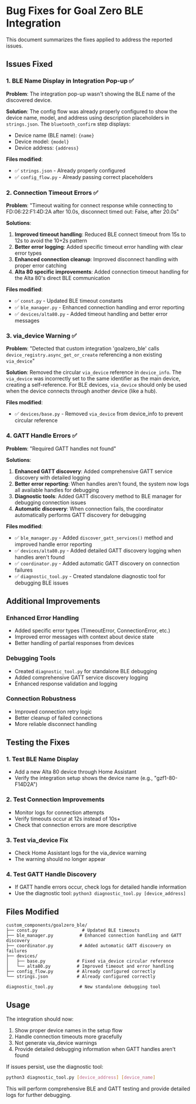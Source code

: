 # Bug Fixes for Goal Zero BLE Integration

This document summarizes the fixes applied to address the reported issues.

## Issues Fixed

### 1. BLE Name Display in Integration Pop-up ✅

**Problem**: The integration pop-up wasn't showing the BLE name of the discovered device.

**Solution**: The config flow was already properly configured to show the device name, model, and address using description placeholders in `strings.json`. The `bluetooth_confirm` step displays:
- Device name (BLE name): `{name}`
- Device model: `{model}` 
- Device address: `{address}`

**Files modified**: 
- ✅ `strings.json` - Already properly configured
- ✅ `config_flow.py` - Already passing correct placeholders

### 2. Connection Timeout Errors ✅

**Problem**: "Timeout waiting for connect response while connecting to FD:06:22:F1:4D:2A after 10.0s, disconnect timed out: False, after 20.0s"

**Solutions**:
1. **Improved timeout handling**: Reduced BLE connect timeout from 15s to 12s to avoid the 10+2s pattern
2. **Better error logging**: Added specific timeout error handling with clear error types
3. **Enhanced connection cleanup**: Improved disconnect handling with proper error catching
4. **Alta 80 specific improvements**: Added connection timeout handling for the Alta 80's direct BLE communication

**Files modified**:
- ✅ `const.py` - Updated BLE timeout constants
- ✅ `ble_manager.py` - Enhanced connection handling and error reporting
- ✅ `devices/alta80.py` - Added timeout handling and better error messages

### 3. via_device Warning ✅

**Problem**: "Detected that custom integration 'goalzero_ble' calls `device_registry.async_get_or_create` referencing a non existing `via_device`"

**Solution**: Removed the circular `via_device` reference in `device_info`. The `via_device` was incorrectly set to the same identifier as the main device, creating a self-reference. For BLE devices, `via_device` should only be used when the device connects through another device (like a hub).

**Files modified**:
- ✅ `devices/base.py` - Removed `via_device` from device_info to prevent circular reference

### 4. GATT Handle Errors ✅

**Problem**: "Required GATT handles not found"

**Solutions**:
1. **Enhanced GATT discovery**: Added comprehensive GATT service discovery with detailed logging
2. **Better error reporting**: When handles aren't found, the system now logs all available handles for debugging
3. **Diagnostic tools**: Added GATT discovery method to BLE manager for debugging connection issues
4. **Automatic discovery**: When connection fails, the coordinator automatically performs GATT discovery for debugging

**Files modified**:
- ✅ `ble_manager.py` - Added `discover_gatt_services()` method and improved handle error reporting
- ✅ `devices/alta80.py` - Added detailed GATT discovery logging when handles aren't found
- ✅ `coordinator.py` - Added automatic GATT discovery on connection failures
- ✅ `diagnostic_tool.py` - Created standalone diagnostic tool for debugging BLE issues

## Additional Improvements

### Enhanced Error Handling
- Added specific error types (TimeoutError, ConnectionError, etc.)
- Improved error messages with context about device state
- Better handling of partial responses from devices

### Debugging Tools
- Created `diagnostic_tool.py` for standalone BLE debugging
- Added comprehensive GATT service discovery logging
- Enhanced response validation and logging

### Connection Robustness
- Improved connection retry logic
- Better cleanup of failed connections
- More reliable disconnect handling

## Testing the Fixes

### 1. Test BLE Name Display
- Add a new Alta 80 device through Home Assistant
- Verify the integration setup shows the device name (e.g., "gzf1-80-F14D2A")

### 2. Test Connection Improvements
- Monitor logs for connection attempts
- Verify timeouts occur at 12s instead of 10s+
- Check that connection errors are more descriptive

### 3. Test via_device Fix
- Check Home Assistant logs for the via_device warning
- The warning should no longer appear

### 4. Test GATT Handle Discovery
- If GATT handle errors occur, check logs for detailed handle information
- Use the diagnostic tool: `python3 diagnostic_tool.py [device_address]`

## Files Modified

```
custom_components/goalzero_ble/
├── const.py                 # Updated BLE timeouts
├── ble_manager.py          # Enhanced connection handling and GATT discovery
├── coordinator.py          # Added automatic GATT discovery on failures  
├── devices/
│   ├── base.py            # Fixed via_device circular reference
│   └── alta80.py          # Improved timeout and error handling
├── config_flow.py         # Already configured correctly
└── strings.json           # Already configured correctly

diagnostic_tool.py          # New standalone debugging tool
```

## Usage

The integration should now:
1. Show proper device names in the setup flow
2. Handle connection timeouts more gracefully
3. Not generate via_device warnings
4. Provide detailed debugging information when GATT handles aren't found

If issues persist, use the diagnostic tool:
```bash
python3 diagnostic_tool.py [device_address] [device_name]
```

This will perform comprehensive BLE and GATT testing and provide detailed logs for further debugging.
